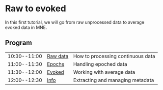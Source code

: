 # Raw to evoked

In this first tutorial, we will go from raw unprocessed data to
average evoked data in MNE.

Program
-------

|              |          			|		    						|
| :------      | :-----   			| :-----  							|
| 10:30--11:00 | [Raw data](raw.ipynb) 	| How to processing continuous data |
| 11:00--11:30 | [Epochs](epochs.ipynb)   | Handling epoched data             |
| 11:30--12:00 | [Evoked](evoked.ipynb)   | Working with average data         |
| 12:00--12:30 | [Info](info.ipynb)       | Extracting and managing metadata  |
